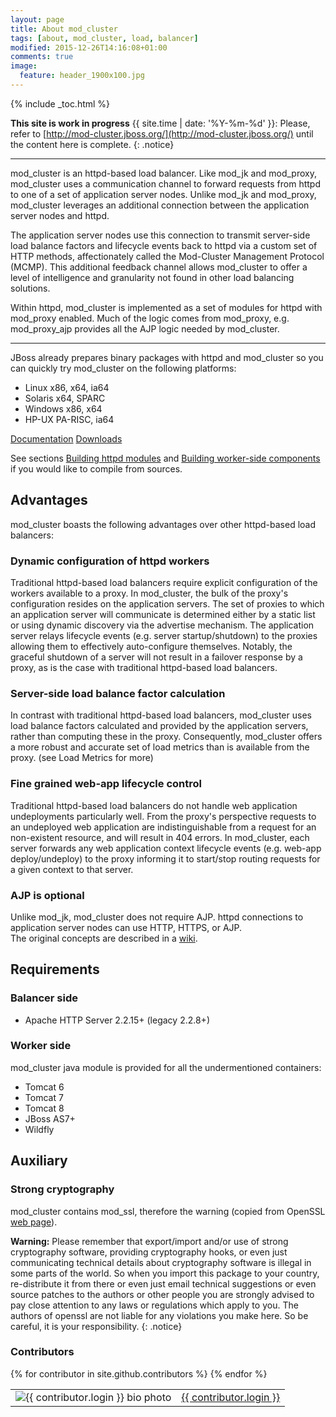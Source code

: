 ```yaml
---
layout: page
title: About mod_cluster
tags: [about, mod_cluster, load, balancer]
modified: 2015-12-26T14:16:08+01:00
comments: true
image:
  feature: header_1900x100.jpg
---
```


{% include _toc.html %}

**This site is work in progress** {{ site.time | date: '%Y-%m-%d' }}: Please, refer to [http://mod-cluster.jboss.org/](http://mod-cluster.jboss.org/) until the content here is complete.
{: .notice}

---

mod_cluster is an httpd-based load balancer. Like mod_jk and mod_proxy, mod_cluster uses a communication channel to forward requests 
from httpd to one of a set of application server nodes. Unlike mod_jk and mod_proxy, mod_cluster leverages an additional connection 
between the application server nodes and httpd.


The application server nodes use this connection to transmit server-side load balance 
factors and lifecycle events back to httpd via a custom set of HTTP methods, affectionately called the 
Mod-Cluster Management Protocol (MCMP). This additional feedback channel allows mod_cluster to offer a level of 
intelligence and granularity not found in other load balancing solutions.


Within httpd, mod_cluster is implemented as a set of modules for httpd with mod_proxy enabled. Much of the logic 
comes from mod_proxy, e.g. mod_proxy_ajp provides all the AJP logic needed by mod_cluster. 

---

JBoss already prepares binary packages with httpd and mod_cluster so you can quickly try mod_cluster on the following platforms:

* Linux x86, x64, ia64
* Solaris x64, SPARC
* Windows x86, x64
* HP-UX PA-RISC, ia64


<a markdown="0" href="{{ site.url }}/documentation" class="btn">Documentation</a> <a markdown="0" href="{{ site.owner.downloads }}" class="btn">Downloads</a>

See sections [Building httpd modules](/documentation/#building-httpd-modules) and [Building worker-side components](/documentation/#building-worker-side-components) if you would like to compile from sources.


## Advantages
mod_cluster boasts the following advantages over other httpd-based load balancers:

### Dynamic configuration of httpd workers
Traditional httpd-based load balancers require explicit configuration of the workers available to a proxy. In mod_cluster, the bulk of the proxy's configuration resides on the application servers. The set of proxies to which an application server will communicate is determined either by a static list or using dynamic discovery via the advertise mechanism. The application server relays lifecycle events (e.g. server startup/shutdown) to the proxies allowing them to effectively auto-configure themselves. Notably, the graceful shutdown of a server will not result in a failover response by a proxy, as is the case with traditional httpd-based load balancers. 

### Server-side load balance factor calculation
In contrast with traditional httpd-based load balancers, mod_cluster uses load balance factors calculated and provided by the application servers, rather than computing these in the proxy. Consequently, mod_cluster offers a more robust and accurate set of load metrics than is available from the proxy. (see Load Metrics for more) 

### Fine grained web-app lifecycle control
Traditional httpd-based load balancers do not handle web application undeployments particularly well. From the proxy's perspective requests to an undeployed web application are indistinguishable from a request for an non-existent resource, and will result in 404 errors. In mod_cluster, each server forwards any web application context lifecycle events (e.g. web-app deploy/undeploy) to the proxy informing it to start/stop routing requests for a given context to that server. 

### AJP is optional
Unlike mod_jk, mod_cluster does not require AJP. httpd connections to application server nodes can use HTTP, HTTPS, or AJP.  
The original concepts are described in a [wiki](http://www.jboss.org/community/docs/DOC-11431).

## Requirements

### Balancer side
* Apache HTTP Server 2.2.15+ (legacy 2.2.8+)

### Worker side
mod_cluster java module is provided for all the undermentioned containers:

* Tomcat 6
* Tomcat 7
* Tomcat 8
* JBoss AS7+
* Wildfly

## Auxiliary

### Strong cryptography
mod_cluster contains mod_ssl, therefore the warning (copied from OpenSSL [web page](https://www.openssl.org/)).


**Warning:** Please remember that export/import and/or use of strong cryptography software, providing cryptography hooks, or even just communicating technical details about cryptography software is illegal in some parts of the world. So when you import this package to your country, re-distribute it from there or even just email technical suggestions or even source patches to the authors or other people you are strongly advised to pay close attention to any laws or regulations which apply to you. The authors of openssl are not liable for any violations you make here. So be careful, it is your responsibility.
{: .notice}

### Contributors
<table>
{% for contributor in site.github.contributors %}
<tr><td><img src="{{ contributor.avatar_url }}" class="bio-photo-small" alt="{{ contributor.login }} bio photo"></td><td><a href="{{ contributor.html_url }}">{{ contributor.login }}</a></td></tr>
{% endfor %}
</table>
